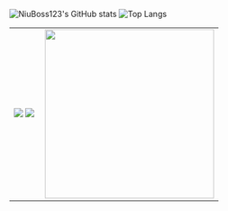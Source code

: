 ![NiuBoss123's GitHub stats](https://github-readme-stats.vercel.app/api?username=NiuBoss123)
![Top Langs](https://github-readme-stats.vercel.app/api/top-langs/?username=NiuBoss123&layout=compact)
<table>
  <tr>
    <td>
<img src="https://github-readme-stats.vercel.app/api?username=NiuBoss123&show_icons=true&icon_color=E91E63&title_color=FB7299&hide_border=true&locale=cn" />
<img src="https://github-readme-stats.vercel.app/api/top-langs/?username=NiuBoss123&layout=compact&title_color=000000&hide_border=true&locale=cn" />  </td>
    <td>
<img src="https://github.com/KawaiiZapic/KawaiiZapic/blob/master/\(.gif?raw=true" align="right" width="300"/> </td>
  </tr>
  </table>
